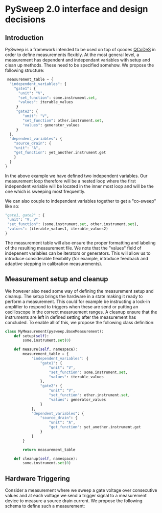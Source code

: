 # PySweep 2.0 interface and design decisions
## Introduction
PySweep is a framework intended to be used on top of qcodes [QCoDeS](https://github.com/QCoDeS/Qcodes) in order to define measurements flexibly. At the most general level, a measurement has dependent and independant variables with setup and clean up methods. These need to be specified somehow. We propose the following structure:  

```python 
 measurement_table = {
  "independent_variables": {
    "gate1": {
      "unit": "V",
      "set_function": some.instrument.set, 
      "values": iterable_values
     }
     "gate2": {
        "unit": "V",
        "set_function": other.instrument.set, 
        "values": generator_values
     }
  },
  "dependent_variables": {
    "source_drain": {
    "unit": "A", 
    "get_function": yet_another.instrument.get
    }
  }
}
```

In the above example we have defined two independent variables. Our measurement loop therefore will be a nested loop where the first independent variable will be located in the inner most loop and will be the one which is sweeping most frequently.  

We can also couple to independent variables together to get a "co-sweep" like so: 

```python
"gate1, gate2" : {
 "unit": "V, V"
 "set_function": (some.instrument.set, other.instrument.set),
 "values": (iterable_values1, iterable_values2)
}
```

The measurement table will also ensure the proper formatting and labeling of the resulting measurement file. We note that the "values" field of indepenent variables can be iterators or generators. This will allow us to introduce considerable flexibility (for example, introduce feedback and adaptive stepping in calibration measurements). 

## Measurement setup and cleanup 

We however also need some way of defining the measurement setup and cleanup. The setup brings the hardware in a state making it ready to perform a measurement. This could for example be instructing a lock-in amplifier to respond to triggers when these are send or putting an oscilloscope in the correct measruement ranges. A cleanup ensure that the instruments are left in defined setting after the measurement has concluded. To enable all of this, we propose the following class definition: 

```python
class MyMeasurement(pysweep.BaseMeasurement):
    def setup(self):
        some.instrument.set(0)

    def measure(self, namespace):
        measurement_table = {
            "independent_variables": {
                "gate1": {
                    "unit": "V",
                    "set_function": some.instrument.set,
                    "values": iterable_values
                },
                "gate2": {
                    "unit": "V",
                    "set_function": other.instrument.set,
                    "values": generator_values
                }
            },
            "dependent_variables": {
                "source_drain": {
                    "unit": "A",
                    "get_function": yet_another.instrument.get
                }
            }
        }

        return measurement_table

    def cleanup(self, namespace):
        some.instrument.set(0)
```

## Hardware Triggering

Consider a measurement where we sweep a gate voltage over consecutive values and at each voltage we send a trigger signal to a measurement device to measure a source drain current. We propose the following schema to define such a measurement:  
